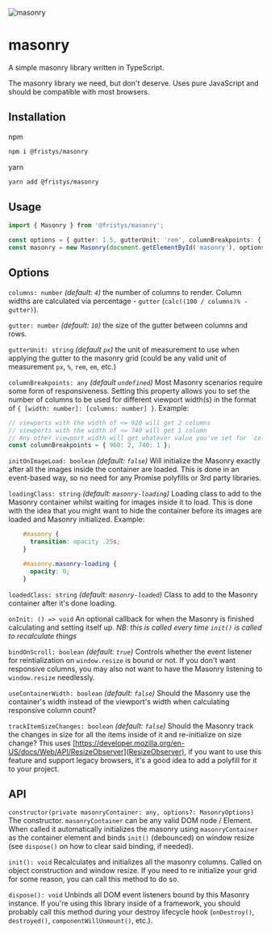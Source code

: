 ![masonry](https://i.imgur.com/AVeTw1M.png)

# masonry
A simple masonry library written in TypeScript.

The masonry library we need, but don't deserve. Uses pure JavaScript and should be compatible with most browsers.

## Installation

npm
```bash
npm i @fristys/masonry
```

yarn
```bash
yarn add @fristys/masonry
```

## Usage

```typescript
import { Masonry } from '@fristys/masonry';

const options = { gutter: 1.5, gutterUnit: 'rem', columnBreakpoints: { 960: 2, 740: 1 } };
const masonry = new Masonry(document.getElementById('masonry'), options);

```

## Options

`columns: number` *(default: `4`)* the number of columns to render. Column widths are calculated via percentage - `gutter` (`calc((100 / columns)% - gutter)`).

`gutter: number` *(default: `10`)* the size of the gutter between columns and rows.

`gutterUnit: string` *(default `px`)* the unit of measurement to use when applying the gutter to the masonry grid (could be any valid unit of measurement `px`, `%`, `rem`, `em`, etc.)

`columnBreakpoints: any` *(default `undefined`)* Most Masonry scenarios require some form of responsiveness. Setting this property allows you to set the number of columns to be used for different viewport width(s) in the format of `{ [width: number]: [columns: number] }`. Example:

```typescript
// viewports with the width of <= 920 will get 2 columns
// viewports with the width of <= 740 will get 1 column
// Any other viewport width will get whatever value you've set for `columns`
const columnBreakpoints = { 960: 2, 740: 1 };
```

`initOnImageLoad: boolean` *(default: `false`)* Will initialize the Masonry exactly after all the images inside the container are loaded. This is done in an event-based way, so no need for any Promise polyfills or 3rd party libraries.

`loadingClass: string` *(default: `masonry-loading`)* Loading class to add to the Masonry container whilst waiting for images inside it to load. This is done with the idea that you might want to hide the container before its images are loaded and Masonry initialized. Example:

```css
    #masonry {
      transition: opacity .25s;
    }

    #masonry.masonry-loading {
      opacity: 0;
    }
```

`loadedClass: string` *(default: `masonry-loaded`)* Class to add to the Masonry container after it's done loading.

`onInit: () => void` An optional callback for when the Masonry is finished calculating and setting itself up. *NB: this is called every time `init()` is called to recalculate things*

`bindOnScroll: boolean` *(default: `true`)* Controls whether the event listener for reintialization on `window.resize` is bound or not. If you don't want responsive columns, you may also not want to have the Masonry listening to `window.resize` needlessly.

`useContainerWidth: boolean` *(default: `false`)* Should the Masonry use the container's width instead of the viewport's width when calculating responsive column count?

`trackItemSizeChanges: boolean` *(default: `false`)* Should the Masonry track the changes in size for all the items inside of it and re-initialize on size change? This uses [https://developer.mozilla.org/en-US/docs/Web/API/ResizeObserver](ResizeObserver), if you want to use this feature and support legacy browsers, it's a good idea to add a polyfill for it to your project.

## API

`constructor(private masonryContainer: any, options?: MasonryOptions)`
The constructor. `masonryContainer` can be any valid DOM node / Element. When called it automatically initializes the masonry using `masonryContainer` as the container element and binds `init()` (debounced) on window resize (see `dispose()` on how to clear said binding, if needed).

`init(): void`
Recalculates and initializes all the masonry columns. Called on object construction and window resize. If you need to re initialize your grid for some reason, you can call this method to do so.

`dispose(): void`
Unbinds all DOM event listeners bound by this Masonry instance. If you're using this library inside of a framework, you should probably call this method during your destroy lifecycle hook (`onDestroy()`, `destroyed()`, `componentWillUnmount()`, etc.).
